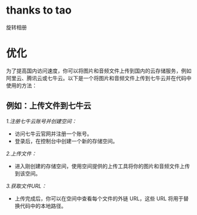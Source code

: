 # thanks to tao
旋转相册

# 优化
为了提高国内访问速度，你可以将图片和音频文件上传到国内的云存储服务，例如阿里云、腾讯云或七牛云。以下是一个将图片和音频文件上传到七牛云并在代码中使用的方法：

## 例如：上传文件到七牛云
*1.注册七牛云账号并创建空间：*
- 访问七牛云官网并注册一个账号。
- 登录后，在控制台中创建一个新的存储空间。

*2.上传文件：*
- 进入刚创建的存储空间，使用空间提供的上传工具将你的图片和音频文件上传到该空间。

*3.获取文件URL：*
- 上传完成后，你可以在空间中查看每个文件的外链 URL，这些 URL 将用于替换代码中的本地路径。
